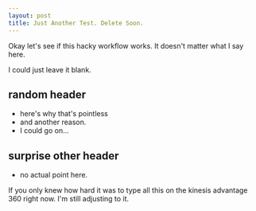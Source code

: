 ```yaml
---
layout: post
title: Just Another Test. Delete Soon.
---
```

Okay let's see if this hacky workflow works. It doesn't matter what I say here.

I could just leave it blank.

## random header
- here's why that's pointless
- and another reason.
- I could go on...

## surprise other header
- no actual point here.

If you only knew how hard it was to type all this on the kinesis advantage 360 right now. I'm still adjusting to it.
